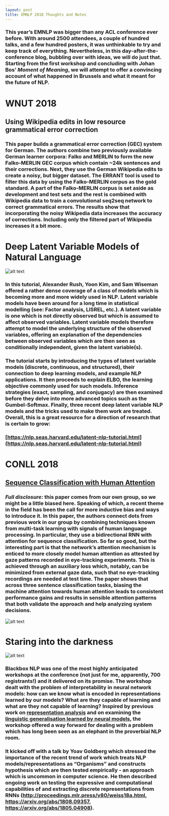 ```yaml
---
layout: post
title: EMNLP 2018 Thoughts and Notes
---
```


### This year’s EMNLP was bigger than any ACL conference ever before. With around 2500 attendees, a couple of hundred talks, and a few hundred posters, it was unthinkable to try and keep track of everything. Nevertheless, in this day-after-the-conference blog, bubbling over with ideas, we will do just that. Starting from the first workshop and concluding with Johan Bos’ _Moment of Meaning_, we will attempt to offer a convincing account of what happened in Brussels and what it meant for the future of NLP.


# WNUT 2018

## Using Wikipedia edits in low resource grammatical error correction
### This paper builds a grammatical error correction (GEC) system for German. The authors combine two previously available German learner corpora: Falko and MERLIN to form the new Falko-MERLIN GEC corpus which contain ~24k sentences and their corrections. Next, they use the German Wikipedia edits to create a noisy, but bigger dataset. The ERRANT tool is used to filter this data by using the Falko-MERLIN corpus as the gold standard. A part of the Falko-MERLIN corpus is set aside as development and test sets and the rest is combined with Wikipedia data to train a convolutional seq2seq network to correct grammatical errors. The results show that incorporating the noisy Wikipedia data increases the accuracy of corrections. Including only the filtered part of Wikipedia increases it a bit more.

# Deep Latent Variable Models of Natural Language 
![alt text](
        {{supernlp.github.io}}/assets/img/vae.png  
      )
      
### In this tutorial, Alexander Rush, Yoon Kim, and Sam Wiseman offered a rather dense coverage of a class of models which is becoming more and more widely used in NLP. Latent variable models have been around for a long time in statistical modelling (see: Factor analysis, LISREL, etc.). A latent variable is one which is not directly observed but which is assumed to affect observed variables. Latent variable models therefore attempt to model the underlying structure of the observed variables, offering an explanation of the dependencies between observed variables which are then seen as conditionally independent, given the latent variable(s). 

### The tutorial starts by introducing the types of latent variable models (discrete, continuous, and structured), their connection to deep learning models, and example NLP applications. It then proceeds to explain ELBO, the learning objective commonly used for such models. Inference strategies (exact, sampling, and conjugacy) are then examined before they delve into more advanced topics such as the Gumbel-Softmax. Finally, three recent deep latent variable NLP models and the tricks used to make them work are treated. Overall, this is a great resource for a direction of research that is certain to grow:

### [https://nlp.seas.harvard.edu/latent-nlp-tutorial.html](https://nlp.seas.harvard.edu/latent-nlp-tutorial.html)

# CONLL 2018
## [Sequence Classification with Human Attention](http://aclweb.org/anthology/K18-1030)

### **_Full disclosure:_** this paper comes from our own group, so we might be a little biased here. Speaking of which, a recent theme in the field has been the call for more inductive bias and ways to introduce it. In this paper, the authors connect dots from previous work in our group by combining techniques known from multi-task learning with signals of human language processing. In particular, they use a bidirectional RNN with attention for sequence classification. So far so good, but the interesting part is that the network’s attention mechanism is enticed to more closely model human attention as attested by gaze patterns recorded in eye-tracking experiments. This is achieved through an auxiliary loss which, notably, can be minimized from external gaze data, such that no eye-tracking recordings are needed at test time. The paper shows that across three sentence classification tasks, biasing the machine attention towards human attention leads to consistent performance gains and results in sensible attention patterns that both validate the approach and help analyzing system decisions. 

![alt text](
        {{supernlp.github.io}}/assets/img/award.jpeg  
      )

# Staring into the darkness
![alt text](
        {{supernlp.github.io}}/assets/img/blackbox.png 
      )
      
### Blackbox NLP was one of the most highly anticipated workshops at the conference (not just for me, apparently, 700 registrants!) and it delivered on its promise. The workshop dealt with the problem of interpretability in neural network models: how can we know what is encoded in representations learned by our models? What are they capable of learning and what are they not capable of learning? Inspired by previous work on [representation analysis](https://www.ncbi.nlm.nih.gov/pmc/articles/PMC2605405/) and on examining the [linguistic generalisation learned by neural models](https://arxiv.org/abs/1611.01368), the workshop offered a way forward for dealing with a problem which has long been seen as an elephant in the proverbial NLP room. 

### It kicked off with a talk by Yoav Goldberg which stressed the importance of the recent trend of work which treats NLP models/representations as “Organisms” and constructs hypothesis which are then tested empirically - an approach which is uncommon in computer science. He then described ongoing work on testing the expressive and computational capabilities of and extracting discrete representations from RNNs (http://proceedings.mlr.press/v80/weiss18a.html, https://arxiv.org/abs/1808.09357, https://arxiv.org/abs/1805.04908). 

